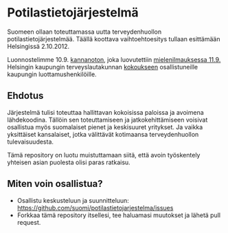 Potilastietojärjestelmä
=======================

Suomeen ollaan toteuttamassa uutta terveydenhuollon potilastietojärjestelmää. Täällä koottava vaihtoehtoesitys tullaan esittämään Helsingissä 2.10.2012.

Luonnostelimme 10.9. [kannanoton](https://docs.google.com/document/d/1mIaaFGvxE4LOAZL4THDUK8OkY0uf6e18qF7sWrOTJPc/edit), joka luovutettiin [mielenilmauksessa 11.9.](https://www.facebook.com/events/153473888125504/) Helsingin kaupungin terveyslautakunnan [kokoukseen](http://www.hel.fi/hki/Terke/fi/P__t_ksenteko/Asiakirja?ls=11&doc=Terke_2012-09-11_Tervlk_13_El) osallistuneille kaupungin luottamushenkilöille.

Ehdotus
-------

Järjestelmä tulisi toteuttaa hallittavan kokoisissa paloissa ja avoimena lähdekoodina. Tällöin sen toteuttamiseen ja jatkokehittämiseen voisivat osallistua myös suomalaiset pienet ja keskisuuret yritykset. Ja vaikka yksittäiset kansalaiset, jotka välittävät kotimaansa terveydenhuollon tulevaisuudesta.

Tämä repository on luotu muistuttamaan siitä, että avoin työskentely yhteisen asian puolesta olisi paras ratkaisu. 

Miten voin osallistua?
----------------------

 - Osallistu keskusteluun ja suunnitteluun: https://github.com/suomi/potilastietojarjestelma/issues
 - Forkkaa tämä repository itsellesi, tee haluamasi muutokset ja lähetä pull request.